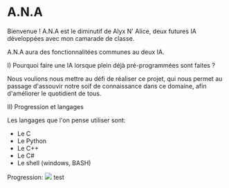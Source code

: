 # A.N.A

Bienvenue !
A.N.A est le diminutif de Alyx N' Alice, deux futures IA développées avec mon camarade de classe.

A.N.A aura des fonctionnalitées communes au deux IA.

I) Pourquoi faire une IA lorsque plein déjà pré-programmées sont faites ?

Nous voulions nous mettre au défi de réaliser ce projet, qui nous permet au passage d'assouvir notre soif de connaissance dans ce domaine, afin d'améliorer le quotidient de tous.

II) Progression et langages

Les langages que l'on pense utiliser sont:
  - Le C
  - Le Python
  - Le C++
  - Le C#
  - Le shell (windows, BASH)
  
Progression: ![](http://progressed.io/bar/0)
test
